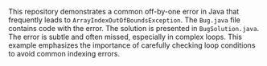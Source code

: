 This repository demonstrates a common off-by-one error in Java that frequently leads to `ArrayIndexOutOfBoundsException`.  The `Bug.java` file contains code with the error. The solution is presented in `BugSolution.java`.  The error is subtle and often missed, especially in complex loops. This example emphasizes the importance of carefully checking loop conditions to avoid common indexing errors. 